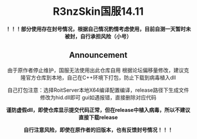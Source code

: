 ﻿<div align="center">


   # **R3nzSkin国服14.11**
   
   **！！！部分使用存在封号情况，根据自己情况酌情考虑使用，目前自测一天暂时未被封，自行承担风险（小号）**
   
   ## Announcement
   由于原作者停止维护，国服无法使用出此仓库自用
   根据论坛偏移量修改，建议克隆官方仓库到本地，自己在C++环境下打包，防止下载到病毒植入dll


   自己打包注意：选择RoitServer本地X64编译配置编译，release路径下生成文件修改为hid.dll即可
   gui如遇报错，直接删除对应代码

   **谨防虚假dll，即使仓库显示提交代码正常，但在release中植入病毒，所以不建议直接下载release**

   **自行注意风险，即使在原作者的旧版本，也有反馈封号情况！！！**


</div>
